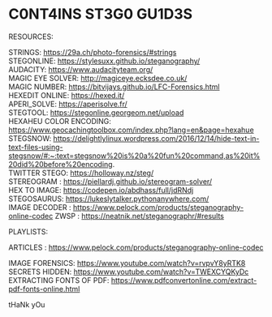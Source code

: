 # C0NT4INS ST3G0 GU1D3S

RESOURCES:  

STRINGS: https://29a.ch/photo-forensics/#strings  
STEGONLINE: https://stylesuxx.github.io/steganography/  
AUDACITY: https://www.audacityteam.org/  
MAGIC EYE SOLVER: http://magiceye.ecksdee.co.uk/  
MAGIC NUMBER: https://bitvijays.github.io/LFC-Forensics.html  
HEXEDIT ONLINE: https://hexed.it/  
APERI_SOLVE: https://aperisolve.fr/  
STEGTOOL: https://stegonline.georgeom.net/upload  
HEXAHEU COLOR ENCODING: https://www.geocachingtoolbox.com/index.php?lang=en&page=hexahue  
STEGSNOW: https://delightlylinux.wordpress.com/2016/12/14/hide-text-in-text-files-using-stegsnow/#:~:text=stegsnow%20is%20a%20fun%20command,as%20it%20did%20before%20encoding.  
TWITTER STEGO: https://holloway.nz/steg/  
STEREOGRAM : https://piellardj.github.io/stereogram-solver/  
HEX TO IMAGE: https://codepen.io/abdhass/full/jdRNdj  
STEGOSAURUS: https://lukeslytalker.pythonanywhere.com/  
IMAGE DECODER : https://www.pelock.com/products/steganography-online-codec
ZWSP : https://neatnik.net/steganographr/#results

PLAYLISTS:

ARTICLES : 
https://www.pelock.com/products/steganography-online-codec


IMAGE FORENSICS: https://www.youtube.com/watch?v=rvpvY8yRTK8  
SECRETS HIDDEN: https://www.youtube.com/watch?v=TWEXCYQKyDc  
EXTRACTING FONTS OF PDF: https://www.pdfconvertonline.com/extract-pdf-fonts-online.html


tHaNk yOu
